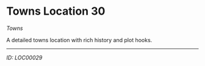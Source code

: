 # Towns Location 30

*Towns*

A detailed towns location with rich history and plot hooks.

---
*ID: LOC00029*